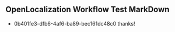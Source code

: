 ## OpenLocalization Workflow Test MarkDown
* 0b401fe3-dfb6-4af6-ba89-bec161dc48c0 
thanks!<!--HONumber=Mar16_HO1-->
